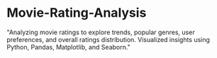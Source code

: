 # Movie-Rating-Analysis
"Analyzing movie ratings to explore trends, popular genres, user preferences, and overall ratings distribution. Visualized insights using Python, Pandas, Matplotlib, and Seaborn."
